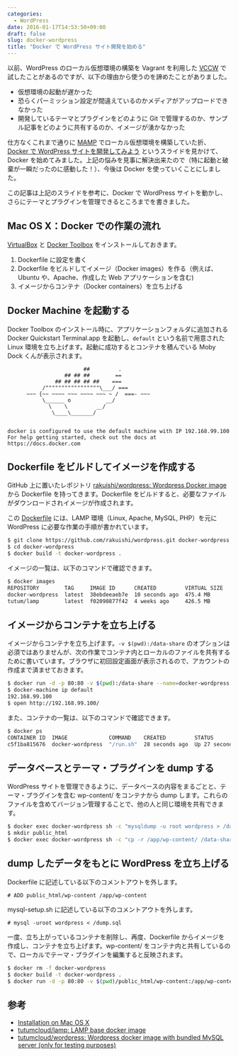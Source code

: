 ```yaml
---
categories:
  - WordPress
date: 2016-01-17T14:53:50+09:00
draft: false
slug: docker-wordpress
title: "Docker で WordPress サイト開発を始める"
---
```


以前、WordPress のローカル仮想環境の構築を Vagrant を利用した [VCCW](http://vccw.cc/) で試したことがあるのですが、以下の理由から使うのを諦めたことがありました。

* 仮想環境の起動が遅かった
* 恐らくパーミッション設定が間違えているのかメディアがアップロードできなかった
* 開発しているテーマとプラグインをどのように Git で管理するのか、サンプル記事をどのように共有するのか、イメージが湧かなかった

仕方なくこれまで通りに [MAMP](https://www.mamp.info/en/) でローカル仮想環境を構築していた折、[Docker で WordPress サイトを開発してみよう](http://www.slideshare.net/mookjp/dockerword-press) というスライドを見かけて、Docker を始めてみました。上記の悩みを見事に解決出来たので（特に起動と破棄が一瞬だったのに感動した！）、今後は Docker を使っていくことにしました。

この記事は上記のスライドを参考に、Docker で WordPress サイトを動かし、さらにテーマとプラグインを管理できるところまでを書きました。

## Mac OS X：Docker での作業の流れ

[VirtualBox](https://www.virtualbox.org/) と [Docker Toolbox](https://www.docker.com/docker-toolbox) をインストールしておきます。

1. Dockerfile に設定を書く
1. Dockerfile をビルドしてイメージ（Docker images）を作る（例えば、 Ubuntu や、Apache、作成した Web アプリケーションを含む)
1. イメージからコンテナ（Docker containers）を立ち上げる

## Docker Machine を起動する

Docker Toolbox のインストール時に、アプリケーションフォルダに追加される Docker Quickstart Terminal.app を起動し、`default` という名前で用意された Linux 環境を立ち上げます。起動に成功するとコンテナを積んでいる Moby Dock くんが表示されます。

```
                        ##         .
                  ## ## ##        ==
               ## ## ## ## ##    ===
           /"""""""""""""""""\___/ ===
      ~~~ {~~ ~~~~ ~~~ ~~~~ ~~~ ~ /  ===- ~~~
           \______ o           __/
             \    \         __/
              \____\_______/


docker is configured to use the default machine with IP 192.168.99.100
For help getting started, check out the docs at https://docs.docker.com
```

## Dockerfile をビルドしてイメージを作成する

GitHub 上に置いたレポジトリ [rakuishi/wordpress: Wordpress Docker image](https://github.com/rakuishi/wordpress) から Dockerfile を持ってきます。Dockerfile をビルドすると、必要なファイルがダウンロードされイメージが作成されます。

この [Dockerfile](https://github.com/rakuishi/wordpress/blob/master/Dockerfile) には、LAMP 環境（Linux, Apache, MySQL, PHP）を元に WordPress に必要な作業の手順が書かれています。

```bash
$ git clone https://github.com/rakuishi/wordpress.git docker-wordpress
$ cd docker-wordpress
$ docker build -t docker-wordpress .
```

イメージの一覧は、以下のコマンドで確認できます。

```bash
$ docker images
REPOSITORY        TAG     IMAGE ID      CREATED         VIRTUAL SIZE
docker-wordpress  latest  38ebdeeaeb7e  10 seconds ago  475.4 MB
tutum/lamp        latest  f02090877f42  4 weeks ago     426.5 MB
```

## イメージからコンテナを立ち上げる

イメージからコンテナを立ち上げます。`-v $(pwd):/data-share` のオプションは必須ではありませんが、次の作業でコンテナ内とローカルのファイルを共有するために書いています。ブラウザに初回設定画面が表示されるので、アカウントの作成まで済ませておきます。

```bash
$ docker run -d -p 80:80 -v $(pwd):/data-share --name=docker-wordpress docker-wordpress
$ docker-machine ip default
192.168.99.100
$ open http://192.168.99.100/
```

また、コンテナの一覧は、以下のコマンドで確認できます。

```bash
$ docker ps
CONTAINER ID  IMAGE             COMMAND    CREATED         STATUS         PORTS                         NAMES
c5f1ba815676  docker-wordpress  "/run.sh"  28 seconds ago  Up 27 seconds  0.0.0.0:80->80/tcp, 3306/tcp  docker-wordpress
```

## データベースとテーマ・プラグインを dump する

WordPress サイトを管理できるように、データベースの内容をまるごとと、テーマ・プラグインを含む wp-content/ をコンテナから dump します。これらのファイルを含めてバージョン管理することで、他の人と同じ環境を共有できます。

```bash
$ docker exec docker-wordpress sh -c "mysqldump -u root wordpress > /data-share/dump.sql"
$ mkdir public_html
$ docker exec docker-wordpress sh -c "cp -r /app/wp-content/ /data-share/public_html/"
```

## dump したデータをもとに WordPress を立ち上げる

Dockerfile に記述している以下のコメントアウトを外します。

```
# ADD public_html/wp-content /app/wp-content
```

mysql-setup.sh に記述している以下のコメントアウトを外します。

```
# mysql -uroot wordpress < /dump.sql
```

一度、立ち上がっているコンテナを削除し、再度、Dockerfile からイメージを作成し、コンテナを立ち上げます。wp-content/ をコンテナ内と共有しているので、ローカルでテーマ・プラグインを編集すると反映されます。

```bash
$ docker rm -f docker-wordpress
$ docker build -t docker-wordpress .
$ docker run -d -p 80:80 -v $(pwd)/public_html/wp-content:/app/wp-content/ -v $(pwd)/dump.sql:/dump.sql --name=docker-wordpress docker-wordpress
```

## 参考

* [Installation on Mac OS X](https://docs.docker.com/engine/installation/mac/)
* [tutumcloud/lamp: LAMP base docker image](https://github.com/tutumcloud/lamp)
* [tutumcloud/wordpress: Wordpress docker image with bundled MySQL server (only for testing purposes)](https://github.com/tutumcloud/wordpress)
